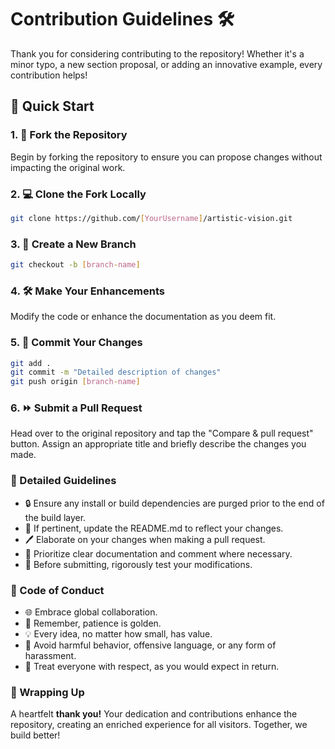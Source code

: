 # Contribution Guidelines 🛠️

Thank you for considering contributing to the repository! Whether it's a minor typo, a new section proposal, or adding an innovative example, every contribution helps!

## 🚀 Quick Start

### 1. 🍴 Fork the Repository
Begin by forking the repository to ensure you can propose changes without impacting the original work.

### 2. 💻 Clone the Fork Locally
```bash
git clone https://github.com/[YourUsername]/artistic-vision.git
```

### 3. 🌱 Create a New Branch
```bash
git checkout -b [branch-name]
```

### 4. 🛠 Make Your Enhancements
Modify the code or enhance the documentation as you deem fit.

### 5. 📝 Commit Your Changes
```bash
git add .
git commit -m "Detailed description of changes"
git push origin [branch-name]
```

### 6. ⏩ Submit a Pull Request
Head over to the original repository and tap the "Compare & pull request" button. Assign an appropriate title and briefly describe the changes you made.

### 📜 Detailed Guidelines
- 🔒 Ensure any install or build dependencies are purged prior to the end of the build layer.
- 📖 If pertinent, update the README.md to reflect your changes.
- 🖊️ Elaborate on your changes when making a pull request.
- 📑 Prioritize clear documentation and comment where necessary.
- 🧪 Before submitting, rigorously test your modifications.

### 🤝 Code of Conduct
- 🌐 Embrace global collaboration.
- 🤔 Remember, patience is golden.
- 💡 Every idea, no matter how small, has value.
- 🚫 Avoid harmful behavior, offensive language, or any form of harassment.
- 👥 Treat everyone with respect, as you would expect in return.

### 🎉 Wrapping Up
A heartfelt **thank you!** Your dedication and contributions enhance the repository, creating an enriched experience for all visitors. Together, we build better!

